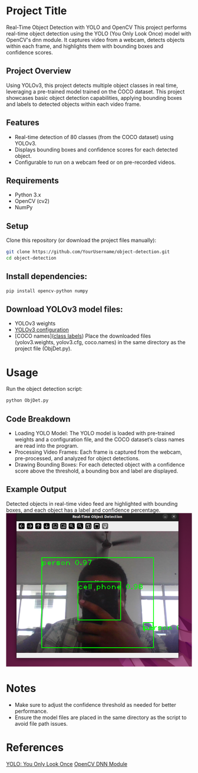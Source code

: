 # Project Title
Real-Time Object Detection with YOLO and OpenCV
This project performs real-time object detection using the YOLO (You Only Look Once) model with OpenCV's dnn module. It captures video from a webcam, detects objects within each frame, and highlights them with bounding boxes and confidence scores.

## Project Overview
Using YOLOv3, this project detects multiple object classes in real time, leveraging a pre-trained model trained on the COCO dataset. This project showcases basic object detection capabilities, applying bounding boxes and labels to detected objects within each video frame.

## Features
- Real-time detection of 80 classes (from the COCO dataset) using YOLOv3.
- Displays bounding boxes and confidence scores for each detected object.
- Configurable to run on a webcam feed or on pre-recorded videos.

## Requirements
- Python 3.x
- OpenCV (cv2)
- NumPy

## Setup
Clone this repository (or download the project files manually):
```bash
git clone https://github.com/YourUsername/object-detection.git
cd object-detection
```
## Install dependencies:
```bash
pip install opencv-python numpy
```
## Download YOLOv3 model files:
- YOLOv3 weights
- [YOLOv3 configuration](https://raw.githubusercontent.com/pjreddie/darknet/refs/heads/master/cfg/yolov3.cfg)
- [COCO names]([class labels](https://raw.githubusercontent.com/pjreddie/darknet/refs/heads/master/data/coco.names))
Place the downloaded files (yolov3.weights, yolov3.cfg, coco.names) in the same directory as the project file (ObjDet.py).

# Usage
Run the object detection script:
```bash
python ObjDet.py
```
## Code Breakdown
- Loading YOLO Model: The YOLO model is loaded with pre-trained weights and a configuration file, and the COCO dataset’s class names are read into the program.
- Processing Video Frames: Each frame is captured from the webcam, pre-processed, and analyzed for object detections.
- Drawing Bounding Boxes: For each detected object with a confidence score above the threshold, a bounding box and label are displayed.

## Example Output
Detected objects in real-time video feed are highlighted with bounding boxes, and each object has a label and confidence percentage.
![Screenshot](https://github.com/SandeepKalla/object-detection/blob/main/Sample.png?raw=true)

# Notes
- Make sure to adjust the confidence threshold as needed for better performance.
- Ensure the model files are placed in the same directory as the script to avoid file path issues.

# References
[YOLO: You Only Look Once](https://pjreddie.com/darknet/yolo/)
[OpenCV DNN Module]([https://pjreddie.com/darknet/yolo/](https://modelzoo.co/model/keras-yolov3))
